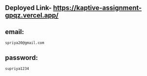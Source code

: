 ## Deployed Link- https://kaptive-assignment-gpqz.vercel.app/
   ## email:
    spriya20@gmail.com 
   ## password:
    supriya1234

